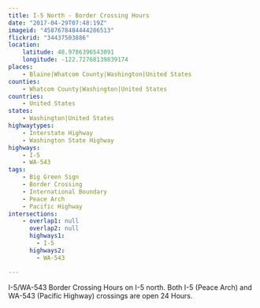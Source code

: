```yaml
---
title: I-5 North - Border Crossing Hours
date: "2017-04-29T07:48:19Z"
imageid: "4587678484444286513"
flickrid: "34437503886"
location:
    latitude: 48.9786396543091
    longitude: -122.72768139839174
places:
    - Blaine|Whatcom County|Washington|United States
counties:
    - Whatcom County|Washington|United States
countries:
    - United States
states:
    - Washington|United States
highwaytypes:
    - Interstate Highway
    - Washington State Highway
highways:
    - I-5
    - WA-543
tags:
    - Big Green Sign
    - Border Crossing
    - International Boundary
    - Peace Arch
    - Pacific Highway
intersections:
    - overlap1: null
      overlap2: null
      highways1:
        - I-5
      highways2:
        - WA-543

---
```

I-5/WA-543 Border Crossing Hours on I-5 north.  Both I-5 (Peace Arch) and WA-543 (Pacific Highway) crossings are open 24 Hours.